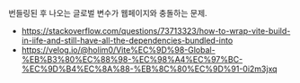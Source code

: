 번들링된 후 나오는 글로벌 변수가 웹페이지와 충돌하는 문제.

- https://stackoverflow.com/questions/73713323/how-to-wrap-vite-build-in-iife-and-still-have-all-the-dependencies-bundled-into
- https://velog.io/@holim0/Vite%EC%9D%98-Global-%EB%B3%80%EC%88%98-%EC%98%A4%EC%97%BC-%EC%9D%B4%EC%8A%88-%EB%8C%80%EC%9D%91-0i2m3jxq
